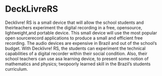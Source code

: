 # DeckLivreRS
Decklivre! RS is a small device that will allow the school students and theirteachers experiment the digital recording in a free, opensource, lightweight,and portable device. This small device will use the most popular open sourcerecord applications to produce a small and efficient free recording. The audio devices are expensive in Brazil and out of the school’s budget. With Decklivre! RS, the students can experiment the technical capabilities of a digital recorder within their social condition. Also, their school teachers can use asa learning device, to present some notion of mathematics and physics; twopoorly learned skill in the Brazil’s students curriculum. 
